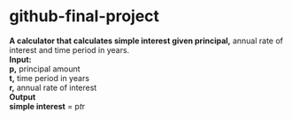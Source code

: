 # github-final-project 
 
**A calculator that calculates simple interest given principal,** annual rate of interest and time period in years.  
**Input:**  
   **p,** principal amount  
   **t,** time period in years  
   **r,** annual rate of interest  
**Output**  
   **simple interest** = p*t*r
